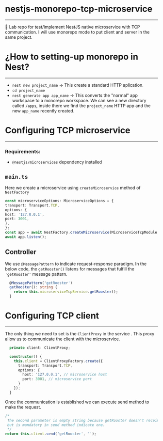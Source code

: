 # nestjs-monorepo-tcp-microservice

---
🧪 Lab repo for test/implement NestJS native microservice with TCP communication. I will use monorepo mode to put client and server in the same project.

# ¿How to setting-up monorepo in Nest?

---
* `nest new project_name` -> This create a standard HTTP aplication.
* `cd project_name`
* `nest generate app app_name` -> This converts the "normal" app workspace to a monorepo workspace. We can see a new directory called `/apps`, inside there we find the `project_name` HTTP app and the new `app_name`  recently created.

# Configuring TCP microservice

---
### **Requirements:**
* `@nestjs/microservices` dependency installed

## `main.ts`

Here we create a microservice using `createMicroservice` method of `NestFactory`

```ts
const microserviceOptions: MicroserviceOptions = {
transport: Transport.TCP,
options: {
host: '127.0.0.1',
port: 3001,
},
};
const app = await NestFactory.createMicroservice(MicroserviceTcpModule, microserviceOptions);
await app.listen();
````

## Controller

We use `@MessagePattern` to indicate request-response paradigm. In the below code, the `getRooster()` listens for messages that fulfill the `'getRooster'` message pattern.

```ts
  @MessagePattern('getRooster')
  getRooster(): string {
    return this.microserviceTcpService.getRooster();
  }
```

# Configuring TCP client

---
The only thing we need to set is the `ClientProxy` in the service . This proxy allow us to communicate the client with the microservice.


```ts
  private client: ClientProxy;

  constructor() {
    this.client = ClientProxyFactory.create({
      transport: Transport.TCP,
      options: {
        host: '127.0.0.1', // microservice host
        port: 3001, // microservice port
      }
    });
  }
```
Once the communication is established we can execute send method to make the request.

```ts
/*
 The second parameter is empty string because getRooster doesn't receive any parameter, 
 but is mandatory in send method indicate one.
 */
return this.client.send('getRooster', '');
```
